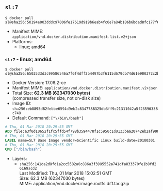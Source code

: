 ## `sl:7`

```console
$ docker pull sl@sha256:50194e003dddc97006fe17619d919b6eab4fc0e7a84b186b6bdad8fc177f60b4
```

-	Manifest MIME: `application/vnd.docker.distribution.manifest.list.v2+json`
-	Platforms:
	-	linux; amd64

### `sl:7` - linux; amd64

```console
$ docker pull sl@sha256:6503533d3c99586546a7f6f4dff2b4497b3f6115d679cb74d61e900372c2b48c
```

-	Docker Version: 17.06.2-ce
-	Manifest MIME: `application/vnd.docker.distribution.manifest.v2+json`
-	Total Size: **62.3 MB (62347030 bytes)**  
	(compressed transfer size, not on-disk size)
-	Image ID: `sha256:eb8895d82febbe6594d9eb2c8347788325db3ff9c21311042a5f23596338c748`
-	Default Command: `["\/bin\/bash"]`

```dockerfile
# Thu, 01 Mar 2018 20:29:55 GMT
ADD file:a3f0d10652f1fc5ffd54f798b3594478f1c5950c1d0133baa20742eb2af998cd in / 
# Thu, 01 Mar 2018 20:29:55 GMT
LABEL name=SL7 Base Image vendor=Scientific Linux build-date=20180301
# Thu, 01 Mar 2018 20:29:55 GMT
CMD ["/bin/bash"]
```

-	Layers:
	-	`sha256:141da2d8fd1a2cc5582a0c886a3f3985552a741dfa833370fe1b0fd26169acd2`  
		Last Modified: Thu, 01 Mar 2018 15:02:51 GMT  
		Size: 62.3 MB (62347030 bytes)  
		MIME: application/vnd.docker.image.rootfs.diff.tar.gzip
